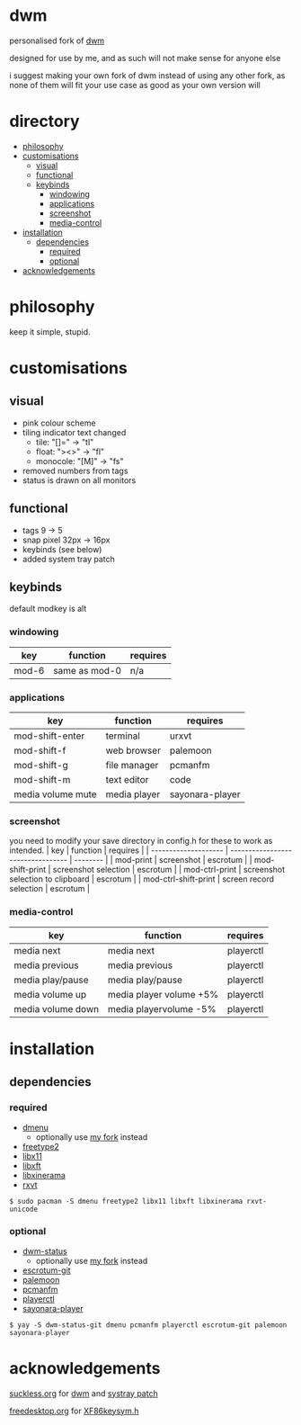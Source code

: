 # dwm
personalised fork of [dwm](https://dwm.suckless.org/)

designed for use by me, and as such will not make sense for anyone else

i suggest making your own fork of dwm instead of using any other fork, as none of them will fit your use case as good as your own version will

# directory
- [philosophy](#philosophy)
- [customisations](#customisations)
    - [visual](#visual)
    - [functional](#functional)
    - [keybinds](#keybinds)
        - [windowing](#windowing)
        - [applications](#applications)
        - [screenshot](#screenshot)
        - [media-control](#media-control)
- [installation](#installation)
    - [dependencies](#dependencies)
        - [required](#required)
        - [optional](#optional)
- [acknowledgements](#acknowledgements)

# philosophy
keep it simple, stupid.
# customisations
## visual
* pink colour scheme
* tiling indicator text changed
    * tile: "[]=" -> "tl"
    * float: "><>" -> "fl"
    * monocole: "[M]" -> "fs"
* removed numbers from tags
* status is drawn on all monitors

## functional
* tags 9 -> 5
* snap pixel 32px -> 16px
* keybinds (see below)
* added system tray patch

## keybinds
default modkey is alt

### **windowing**

| key   | function      | requires |
| ----- | ------------- | -------- |
| mod-6 | same as mod-0 | n/a      |

### **applications**

| key               | function     | requires        |
| ----------------- | ------------ | --------------- |
| mod-shift-enter   | terminal     | urxvt           |
| mod-shift-f       | web browser  | palemoon        |
| mod-shift-g       | file manager | pcmanfm         |
| mod-shift-m       | text editor  | code            |
| media volume mute | media player | sayonara-player |

### **screenshot**
you need to modify your save directory in config.h for these to work as intended.
| key                  | function                          | requires |
| -------------------- | --------------------------------- | -------- |
| mod-print            | screenshot                        | escrotum |
| mod-shift-print      | screenshot selection              | escrotum |
| mod-ctrl-print       | screenshot selection to clipboard | escrotum |
| mod-ctrl-shift-print | screen record selection           | escrotum |

### **media-control**

| key               | function                | requires  |
| ----------------- | ----------------------- | --------- |
| media next        | media next              | playerctl |
| media previous    | media previous          | playerctl |
| media play/pause  | media play/pause        | playerctl |
| media volume up   | media player volume +5% | playerctl |
| media volume down | media playervolume -5%  | playerctl |

# installation
## dependencies
### **required**
* [dmenu](https://archlinux.org/packages/community/x86_64/dmenu/)
    * optionally use [my fork](https://github.com/theokrueger/dmenu) instead
* [freetype2](https://archlinux.org/packages/extra/x86_64/freetype2/)
* [libx11](https://archlinux.org/packages/extra/x86_64/libx11/)
* [libxft](https://archlinux.org/packages/extra/x86_64/libxft/)
* [libxinerama](https://archlinux.org/packages/extra/x86_64/libxinerama/)
* [rxvt](https://aur.archlinux.org/packages/rxvt/)

```
$ sudo pacman -S dmenu freetype2 libx11 libxft libxinerama rxvt-unicode
```

### **optional**
* [dwm-status](https://dwm.suckless.org/status_monitor/)
    * optionally use [my fork](https://github.com/theokrueger/dwm-bar) instead
* [escrotum-git](https://aur.archlinux.org/packages/escrotum-git/)
* [palemoon](https://aur.archlinux.org/packages/palemoon/)
* [pcmanfm](https://archlinux.org/packages/community/x86_64/pcmanfm/)
* [playerctl](https://archlinux.org/packages/community/x86_64/playerctl/)
* [sayonara-player](https://aur.archlinux.org/packages/sayonara-player/)

```
$ yay -S dwm-status-git dmenu pcmanfm playerctl escrotum-git palemoon sayonara-player
```

# acknowledgements
[suckless.org](https://suckless.org/) for [dwm](https://dwm.suckless.org/) and [systray patch](https://dwm.suckless.org/patches/systray/)

[freedesktop.org](https://freedesktop.org/) for [XF86keysym.h](https://cgit.freedesktop.org/xorg/proto/x11proto/tree/XF86keysym.h)
